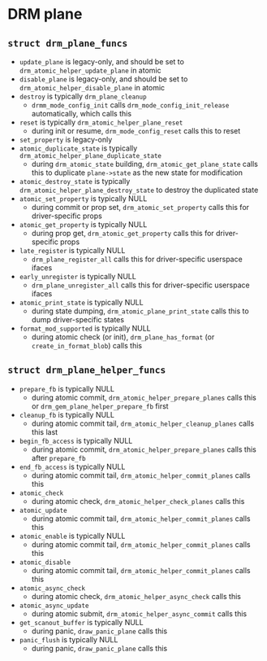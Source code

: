 DRM plane
=========

## `struct drm_plane_funcs`

- `update_plane` is legacy-only, and should be set to
  `drm_atomic_helper_update_plane` in atomic
- `disable_plane` is legacy-only, and should be set to
  `drm_atomic_helper_disable_plane` in atomic
- `destroy` is typically `drm_plane_cleanup`
  - `drmm_mode_config_init` calls `drm_mode_config_init_release`
    automatically, which calls this
- `reset` is typically `drm_atomic_helper_plane_reset`
  - during init or resume, `drm_mode_config_reset` calls this to reset
- `set_property` is legacy-only
- `atomic_duplicate_state` is typically
  `drm_atomic_helper_plane_duplicate_state`
  - during `drm_atomic_state` building, `drm_atomic_get_plane_state`
    calls this to duplicate `plane->state` as the new state for
    modification
- `atomic_destroy_state` is typically `drm_atomic_helper_plane_destroy_state`
  to destroy the duplicated state
- `atomic_set_property` is typically NULL
  - during commit or prop set, `drm_atomic_set_property` calls this for
    driver-specific props
- `atomic_get_property` is typically NULL
  - during prop get, `drm_atomic_get_property` calls this for driver-specific
    props
- `late_register` is typically NULL
  - `drm_plane_register_all` calls this for driver-specific userspace ifaces
- `early_unregister` is typically NULL
  - `drm_plane_unregister_all` calls this for driver-specific userspace ifaces
- `atomic_print_state` is typically NULL
  - during state dumping, `drm_atomic_plane_print_state` calls this to
    dump driver-specific states
- `format_mod_supported` is typically NULL
  - during atomic check (or init), `drm_plane_has_format` (or
    `create_in_format_blob`) calls this

## `struct drm_plane_helper_funcs`

- `prepare_fb` is typically NULL
  - during atomic commit, `drm_atomic_helper_prepare_planes` calls this or
    `drm_gem_plane_helper_prepare_fb` first
- `cleanup_fb` is typically NULL
  - during atomic commit tail, `drm_atomic_helper_cleanup_planes` calls this
    last
- `begin_fb_access` is typically NULL
  - during atomic commit, `drm_atomic_helper_prepare_planes` calls this after
    `prepare_fb`
- `end_fb_access` is typically NULL
  - during atomic commit tail, `drm_atomic_helper_commit_planes` calls this
- `atomic_check`
  - during atomic check, `drm_atomic_helper_check_planes` calls this
- `atomic_update`
  - during atomic commit tail, `drm_atomic_helper_commit_planes` calls this
- `atomic_enable` is typically NULL
  - during atomic commit tail, `drm_atomic_helper_commit_planes` calls this
- `atomic_disable`
  - during atomic commit tail, `drm_atomic_helper_commit_planes` calls this
- `atomic_async_check`
  - during atomic check, `drm_atomic_helper_async_check` calls this
- `atomic_async_update`
  - during atomic submit, `drm_atomic_helper_async_commit` calls this
- `get_scanout_buffer` is typically NULL
  - during panic, `draw_panic_plane` calls this
- `panic_flush` is typically NULL
  - during panic, `draw_panic_plane` calls this
